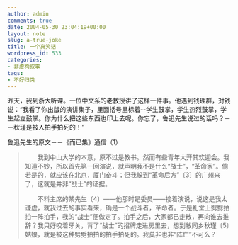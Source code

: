 ```yaml
---
author: admin
comments: true
date: 2004-05-30 23:04:19+00:00
layout: note
slug: a-true-joke
title: 一个真笑话
wordpress_id: 533
categories:
- 非虚构叙事
tags:
- 不好归类
---
```


昨天，我到浙大听课。一位中文系的老教授讲了这样一件事。他遇到钱理群，对钱说：“我看了你出版的演讲集子，里面括号里标着--学生鼓掌，学生热烈鼓掌，学生起立鼓掌。你为什么把这些东西也印上去呢。你忘了，鲁迅先生说过的话吗？－－秋瑾是被人拍手拍死的！”
 
鲁迅先生的原文－－《而已集》通信（1）
 




<blockquote>　　我到中山大学的本意，原不过是教书。然而有些青年大开其欢迎会。我知道不妙，所以首先第一回演说，就声明我不是什么“战士”，“革命家”。倘若是的，就应该在北京，厦门奋斗；但我躲到“革命后方”〔3〕的广州来了，这就是并非“战士”的证据。

　　不料主席的某先生〔4〕——他那时是委员——接着演说，说这是我太谦虚，就我过去的事实看来，确是一个战斗者，革命者。于是礼堂上劈劈拍拍一阵拍手，我的“战士”便做定了。拍手之后，大家都已走散，再向谁去推辞？我只好咬着牙关，背了“战士”的招牌走进房里去，想到敝同乡秋瑾〔5〕姑娘，就是被这种劈劈拍拍的拍手拍死的。我莫非也非“阵亡”不可么？</blockquote>




